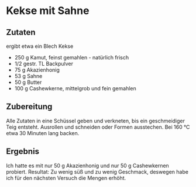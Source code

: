 # Kekse mit Sahne

## Zutaten

ergibt etwa ein Blech Kekse

- 250 g Kamut, feinst gemahlen - natürlich frisch
- 1/2 gestr. TL Backpulver
- 75 g Akazienhonig
- 53 g Sahne
- 50 g Butter
- 100 g Cashewkerne, mittelgrob und fein gemahlen

## Zubereitung

Alle Zutaten in eine Schüssel geben und verkneten, bis ein geschmeidiger Teig entsteht. Ausrollen und schneiden oder Formen ausstechen. Bei 160 ℃ etwa 30 Minuten lang backen.

## Ergebnis

Ich hatte es mit nur 50 g Akazienhonig und nur 50 g Cashewkernen probiert. Resultat: Zu wenig süß und zu wenig Geschmack, deswegen habe ich für den nächsten Versuch die Mengen erhöht.
